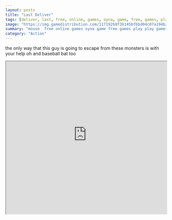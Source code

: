 ```yaml
---
layout: posts
title: "Last Deliver"
tags: [deliver, last, free, online, games, oyna, game, free, games, play, play, games]
image: "https://img.gamedistribution.com/117192b0f3b145bfbbd04c07a194b2dc.jpg"
summary: "mouse  free online games oyna game free games play play games"
category: "Action"
---
```


the only way that this guy is going to escape from these monsters is with your help oh and baseball bat too

<iframe width="100%" height="480px;" src="https://html5.gamedistribution.com/117192b0f3b145bfbbd04c07a194b2dc/"></iframe>